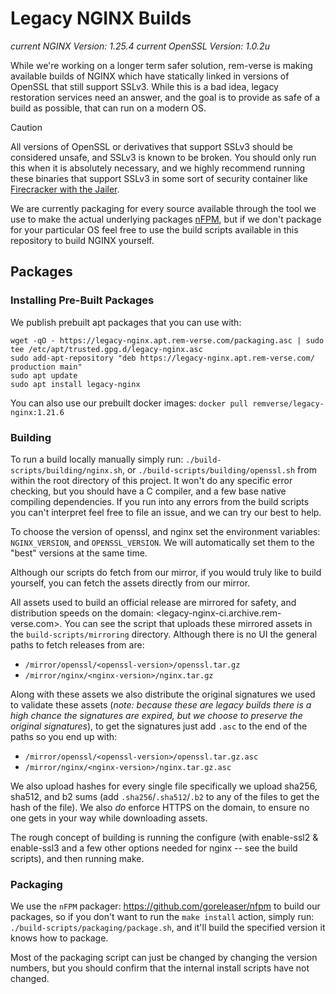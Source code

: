 # Legacy NGINX Builds #

*current NGINX Version: 1.25.4*
*current OpenSSL Version: 1.0.2u*

While we're working on a longer term safer solution, rem-verse is making
available builds of NGINX which have statically linked in versions of
OpenSSL that still support SSLv3. While this is a bad idea, legacy restoration
services need an answer, and the goal is to provide as safe of a build as
possible, that can run on a modern OS.

> [!CAUTION]
> All versions of OpenSSL or derivatives that support SSLv3 should be considered
> unsafe, and SSLv3 is known to be broken. You should only run this when it is
> absolutely necessary, and we highly recommend running these binaries that
> support SSLv3 in some sort of security container like
> [Firecracker with the Jailer](https://firecracker-microvm.github.io/).

We are currently packaging for every source available through the tool we use
to make the actual underlying packages [nFPM](https://github.com/goreleaser/nfpm),
but if we don't package for your particular OS feel free to use the build scripts
available in this repository to build NGINX yourself.

## Packages ##

### Installing Pre-Built Packages ###

We publish prebuilt apt packages that you can use with:

```
wget -qO - https://legacy-nginx.apt.rem-verse.com/packaging.asc | sudo tee /etc/apt/trusted.gpg.d/legacy-nginx.asc
sudo add-apt-repository "deb https://legacy-nginx.apt.rem-verse.com/ production main"
sudo apt update
sudo apt install legacy-nginx
```

You can also use our prebuilt docker images: `docker pull remverse/legacy-nginx:1.21.6`

### Building ###

To run a build locally manually simply run:
`./build-scripts/building/nginx.sh`, or `./build-scripts/building/openssl.sh`
from within the root directory of this project. It won't do any specific error
checking, but you should have a C compiler, and a few base native compiling
dependencies. If you run into any errors from the build scripts you can't
interpret feel free to file an issue, and we can try our best to help.

To choose the version of openssl, and nginx set the environment variables:
`NGINX_VERSION`, and `OPENSSL_VERSION`. We will automatically set them to
the "best" versions at the same time.

Although our scripts do fetch from our mirror, if you would truly like to build
yourself, you can fetch the assets directly from our mirror.

All assets used to build an official release are mirrored for safety, and
distribution speeds on the domain: <legacy-nginx-ci.archive.rem-verse.com>.
You can see the script that uploads these mirrored assets in the
`build-scripts/mirroring` directory. Although there is no UI the general paths
to fetch releases from are:

- `/mirror/openssl/<openssl-version>/openssl.tar.gz`
- `/mirror/nginx/<nginx-version>/nginx.tar.gz`

Along with these assets we also distribute the original signatures we used to
validate these assets (*note: because these are legacy builds there is a high
chance the signatures are expired, but we choose to preserve the
original signatures*), to get the signatures just add `.asc` to the end of the
paths so you end up with:

- `/mirror/openssl/<openssl-version>/openssl.tar.gz.asc`
- `/mirror/nginx/<nginx-version>/nginx.tar.gz.asc`

We also upload hashes for every single file specifically we upload sha256,
sha512, and b2 sums (add `.sha256`/`.sha512`/`.b2` to any of the files to get
the hash of the file). We also *do* enforce HTTPS on the domain, to ensure no
one gets in your way while downloading assets.

The rough concept of building is running the configure (with enable-ssl2 &
enable-ssl3 and a few other options needed for nginx -- see the build scripts),
and then running make.

### Packaging ###

We use the `nFPM` packager: https://github.com/goreleaser/nfpm to build our
packages, so if you don't want to run the `make install` action, simply run:
`./build-scripts/packaging/package.sh`, and it'll build the specified version
it knows how to package.

Most of the packaging script can just be changed by changing the version
numbers, but you should confirm that the internal install scripts have not
changed.
